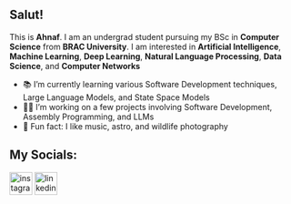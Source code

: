## Salut!

This is **Ahnaf**. I am an undergrad student pursuing my BSc in **Computer Science** from **BRAC University**. I am interested in **Artificial Intelligence**, **Machine Learning**, **Deep Learning**, 
**Natural Language Processing**, **Data Science**, and **Computer Networks**

- 📚 I’m currently learning various Software Development techniques, Large Language Models, and State Space Models
- 👨‍💻 I’m working on a few projects involving Software Development, Assembly Programming, and LLMs
- 🌟 Fun fact: I like music, astro, and wildlife photography
<!--- 
- 💞️ I’m looking to collaborate on ...
- 📫 How to reach me ...
- 😄 Pronouns: ...


<!---
Ahnaf-kf/Ahnaf-kf is a ✨ special ✨ repository because its `README.md` (this file) appears on your GitHub profile.
You can click the Preview link to take a look at your changes.
--->

## My Socials:
[<img src='https://upload.wikimedia.org/wikipedia/commons/e/e7/Instagram_logo_2016.svg' alt='instagram' height='40'>](https://www.instagram.com/ahnaf___akif/) [<img src='https://upload.wikimedia.org/wikipedia/commons/8/81/LinkedIn_icon.svg' alt='linkedin' height='40'>](https://www.linkedin.com/in/ahnaf-kf/)
<!---
## Languages:
<b>🗣 Spoken:</b>
- 🇧🇩 Bengali - Native
- 🇬🇧 English - Professional
- 🇫🇷 French - Beginner
<b>#️⃣ Tech:</b>
